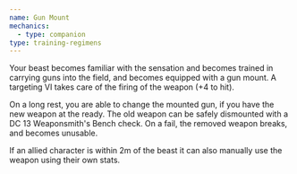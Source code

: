```yaml
---
name: Gun Mount
mechanics:
  - type: companion
type: training-regimens
---
```

Your beast becomes familiar with the sensation and becomes trained in carrying guns into the field, and becomes equipped
with a gun mount. A targeting VI takes care of the firing of the weapon (+4 to hit).

On a long rest, you are able to change the mounted gun, if you have the new weapon at the ready. The old weapon can be
safely dismounted with a DC 13 Weaponsmith's Bench check. On a fail, the removed weapon breaks, and becomes unusable.

If an allied character is within 2m of the beast it can also manually use the weapon using their own stats.
